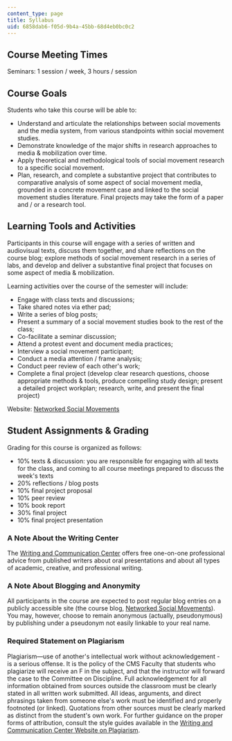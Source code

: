 ```yaml
---
content_type: page
title: Syllabus
uid: 6858dab6-f05d-9b4a-45bb-68d4eb0bc0c2
---
```


Course Meeting Times
--------------------

Seminars: 1 session / week, 3 hours / session

Course Goals
------------

Students who take this course will be able to:

*   Understand and articulate the relationships between social movements and the media system, from various standpoints within social movement studies.
*   Demonstrate knowledge of the major shifts in research approaches to media & mobilization over time.
*   Apply theoretical and methodological tools of social movement research to a specific social movement.
*   Plan, research, and complete a substantive project that contributes to comparative analysis of some aspect of social movement media, grounded in a concrete movement case and linked to the social movement studies literature. Final projects may take the form of a paper and / or a research tool.

Learning Tools and Activities
-----------------------------

Participants in this course will engage with a series of written and audiovisual texts, discuss them together, and share reflections on the course blog; explore methods of social movement research in a series of labs, and develop and deliver a substantive final project that focuses on some aspect of media & mobilization.

Learning activities over the course of the semester will include:

*   Engage with class texts and discussions;
*   Take shared notes via ether pad;
*   Write a series of blog posts;
*   Present a summary of a social movement studies book to the rest of the class;
*   Co-facilitate a seminar discussion;
*   Attend a protest event and document media practices;
*   Interview a social movement participant;
*   Conduct a media attention / frame analysis;
*   Conduct peer review of each other's work;
*   Complete a final project (develop clear research questions, choose appropriate methods & tools, produce compelling study design; present a detailed project workplan; research, write, and present the final project)

Website: [Networked Social Movements](https://networkmovements.wordpress.com/)

Student Assignments & Grading
-----------------------------

Grading for this course is organized as follows:

*   10% texts & discussion: you are responsible for engaging with all texts for the class, and coming to all course meetings prepared to discuss the week's texts
*   20% reflections / blog posts
*   10% final project proposal
*   10% peer review
*   10% book report
*   30% final project
*   10% final project presentation

### A Note About the Writing Center

The [Writing and Communication Center](http://cmsw.mit.edu/writing-and-communication-center/) offers free one-on-one professional advice from published writers about oral presentations and about all types of academic, creative, and professional writing.

### A Note About Blogging and Anonymity

All participants in the course are expected to post regular blog entries on a publicly accessible site (the course blog, [Networked Social Movements](http://networkmovements.wordpress.com)). You may, however, choose to remain anonymous (actually, pseudonymous) by publishing under a pseudonym not easily linkable to your real name.

### Required Statement on Plagiarism

Plagiarism—use of another's intellectual work without acknowledgement - is a serious offense. It is the policy of the CMS Faculty that students who plagiarize will receive an F in the subject, and that the instructor will forward the case to the Committee on Discipline. Full acknowledgement for all information obtained from sources outside the classroom must be clearly stated in all written work submitted. All ideas, arguments, and direct phrasings taken from someone else's work must be identified and properly footnoted (or linked). Quotations from other sources must be clearly marked as distinct from the student's own work. For further guidance on the proper forms of attribution, consult the style guides available in the [Writing and Communication Center Website on Plagiarism](http://cmsw.mit.edu/writing-and-communication-center/avoiding-plagiarism/).
